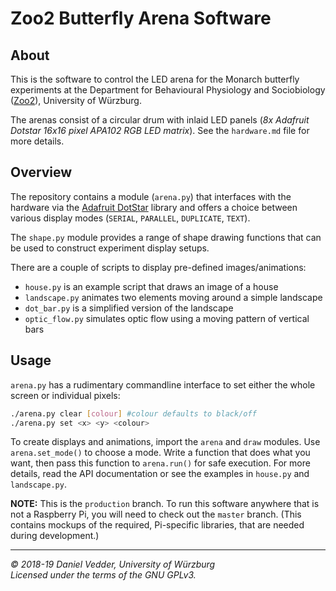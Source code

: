 # Zoo2 Butterfly Arena Software

## About

This is the software to control the LED arena for the Monarch butterfly experiments
at the Department for Behavioural Physiology and Sociobiology 
([Zoo2](https://www.biozentrum.uni-wuerzburg.de/en/zoo2/research/el-jundi-lab/)), 
University of Würzburg.

The arenas consist of a circular drum with inlaid LED panels
(*8x Adafruit Dotstar 16x16 pixel APA102 RGB LED matrix*). See the `hardware.md`
file for more details.

## Overview

The repository contains a module (`arena.py`) that interfaces with the 
hardware via the [Adafruit DotStar](https://github.com/adafruit/Adafruit_DotStar_Pi)
library and offers a choice between various display modes (`SERIAL`, `PARALLEL`,
`DUPLICATE`, `TEXT`).

The `shape.py` module provides a range of shape drawing functions that can be
used to construct experiment display setups.

There are a couple of scripts to display pre-defined images/animations:

* `house.py` is an example script that draws an image of a house
* `landscape.py` animates two elements moving around a simple landscape
* `dot_bar.py` is a simplified version of the landscape
* `optic_flow.py` simulates optic flow using a moving pattern of vertical bars

## Usage

`arena.py` has a rudimentary commandline interface to set either the whole screen
or individual pixels:

```bash
./arena.py clear [colour] #colour defaults to black/off
./arena.py set <x> <y> <colour>
```

To create displays and animations, import the `arena` and `draw` modules. Use 
`arena.set_mode()` to choose a mode. Write a function that does what you want, 
then pass this function to `arena.run()` for safe execution. For more details,
read the API documentation or see the examples in `house.py` and `landscape.py`.

**NOTE:** This is the `production` branch. To run this software anywhere that is
not a Raspberry Pi, you will need to check out the `master` branch. (This
contains mockups of the required, Pi-specific libraries, that are needed during
development.)

---

*&copy; 2018-19 Daniel Vedder, University of Würzburg*  
*Licensed under the terms of the GNU GPLv3.*
